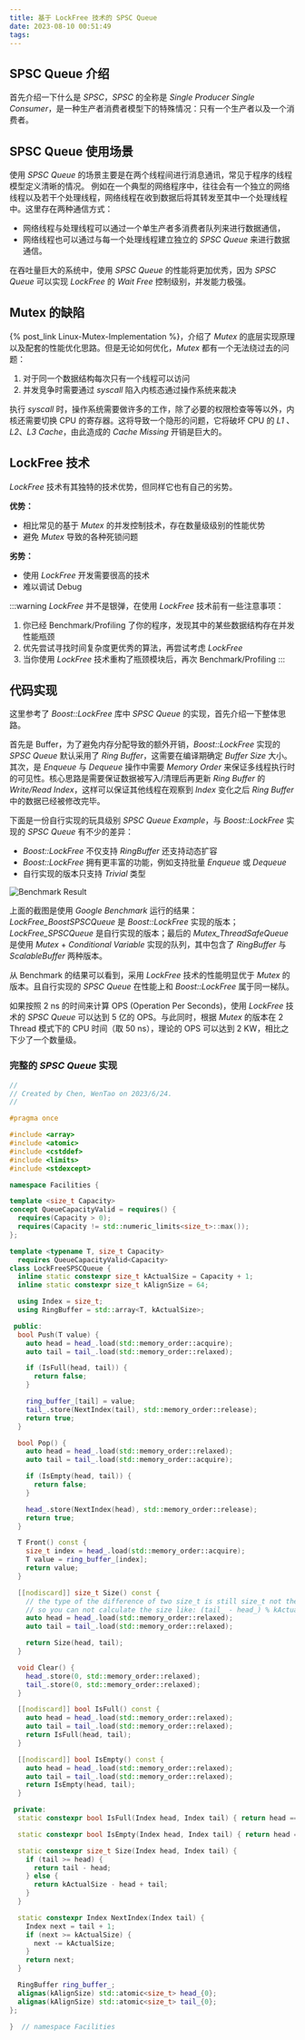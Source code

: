 ```yaml
---
title: 基于 LockFree 技术的 SPSC Queue
date: 2023-08-10 00:51:49
tags:
---
```


## SPSC Queue 介绍

首先介绍一下什么是 *SPSC*，*SPSC* 的全称是 *Single Producer Single Consumer*，是一种生产者消费者模型下的特殊情况：只有一个生产者以及一个消费者。

## SPSC Queue 使用场景

使用 *SPSC Queue* 的场景主要是在两个线程间进行消息通讯，常见于程序的线程模型定义清晰的情况。
例如在一个典型的网络程序中，往往会有一个独立的网络线程以及若干个处理线程，网络线程在收到数据后将其转发至其中一个处理线程中。这里存在两种通信方式：

* 网络线程与处理线程可以通过一个单生产者多消费者队列来进行数据通信，
* 网络线程也可以通过与每一个处理线程建立独立的 *SPSC Queue* 来进行数据通信。

在吞吐量巨大的系统中，使用 *SPSC Queue* 的性能将更加优秀，因为 *SPSC Queue* 可以实现 *LockFree*  的 *Wait Free* 控制级别，并发能力极强。

## Mutex 的缺陷

{% post_link Linux-Mutex-Implementation %}，介绍了 *Mutex* 的底层实现原理以及配套的性能优化思路。但是无论如何优化，*Mutex* 都有一个无法绕过去的问题：

1. 对于同一个数据结构每次只有一个线程可以访问
2. 并发竞争时需要通过 *syscall* 陷入内核态通过操作系统来裁决

执行 *syscall*  时，操作系统需要做许多的工作，除了必要的权限检查等等以外，内核还需要切换 CPU 的寄存器。这将导致一个隐形的问题，它将破坏 CPU 的 *L1* 、*L2*、*L3 Cache*，由此造成的 *Cache Missing* 开销是巨大的。

## LockFree 技术

*LockFree* 技术有其独特的技术优势，但同样它也有自己的劣势。

**优势：**

* 相比常见的基于 *Mutex* 的并发控制技术，存在数量级级别的性能优势
* 避免 *Mutex* 导致的各种死锁问题

**劣势：**

* 使用 *LockFree* 开发需要很高的技术
* 难以调试 Debug

:::warning
*LockFree* 并不是银弹，在使用 *LockFree* 技术前有一些注意事项：

1. 你已经 Benchmark/Profiling 了你的程序，发现其中的某些数据结构存在并发性能瓶颈
2. 优先尝试寻找时间复杂度更优秀的算法，再尝试考虑 *LockFree*
3. 当你使用 *LockFree* 技术重构了瓶颈模块后，再次 Benchmark/Profiling
:::

## 代码实现

这里参考了 *Boost::LockFree* 库中 *SPSC Queue*  的实现，首先介绍一下整体思路。

首先是 Buffer，为了避免内存分配导致的额外开销，*Boost::LockFree* 实现的 *SPSC Queue* 默认采用了 *Ring Buffer*，这需要在编译期确定 *Buffer Size* 大小。
其次，是 *Enqueue* 与 *Dequeue* 操作中需要 *Memory Order* 来保证多线程执行时的可见性。核心思路是需要保证数据被写入/清理后再更新 *Ring Buffer* 的 *Write/Read Index*，这样可以保证其他线程在观察到 *Index* 变化之后 *Ring Buffer* 中的数据已经被修改完毕。

下面是一份自行实现的玩具级别 *SPSC Queue Example*，与 *Boost::LockFree* 实现的 *SPSC Queue* 有不少的差异：

* *Boost::LockFree* 不仅支持 *RingBuffer* 还支持动态扩容
* *Boost::LockFree* 拥有更丰富的功能，例如支持批量 *Enqueue* 或 *Dequeue*
* 自行实现的版本只支持 *Trivial* 类型

![Benchmark Result](C++-LockFree-SPSC-Queue/benchmark.png)

上面的截图是使用 *Google Benchmark* 运行的结果：*LockFree_BoostSPSCQueue* 是 *Boost::LockFree* 实现的版本；*LockFree_SPSCQueue* 是自行实现的版本；最后的 *Mutex_ThreadSafeQueue* 是使用 *Mutex* + *Conditional Variable* 实现的队列，其中包含了 *RingBuffer* 与 *ScalableBuffer* 两种版本。

从 Benchmark 的结果可以看到，采用 *LockFree* 技术的性能明显优于 *Mutex* 的版本。且自行实现的 *SPSC Queue* 在性能上和 *Boost::LockFree* 属于同一梯队。

如果按照 2 ns 的时间来计算 OPS (Operation Per Seconds)，使用 *LockFree* 技术的 *SPSC Queue* 可以达到 5 亿的 OPS。与此同时，根据 *Mutex* 的版本在 2 Thread 模式下的 CPU 时间（取 50 ns），理论的 OPS 可以达到 2 KW，相比之下少了一个数量级。

### 完整的 *SPSC Queue* 实现

```cpp
//
// Created by Chen, WenTao on 2023/6/24.
//

#pragma once

#include <array>
#include <atomic>
#include <cstddef>
#include <limits>
#include <stdexcept>

namespace Facilities {

template <size_t Capacity>
concept QueueCapacityValid = requires() {
  requires(Capacity > 0);
  requires(Capacity != std::numeric_limits<size_t>::max());
};

template <typename T, size_t Capacity>
  requires QueueCapacityValid<Capacity>
class LockFreeSPSCQueue {
  inline static constexpr size_t kActualSize = Capacity + 1;
  inline static constexpr size_t kAlignSize = 64;

  using Index = size_t;
  using RingBuffer = std::array<T, kActualSize>;

 public:
  bool Push(T value) {
    auto head = head_.load(std::memory_order::acquire);
    auto tail = tail_.load(std::memory_order::relaxed);

    if (IsFull(head, tail)) {
      return false;
    }

    ring_buffer_[tail] = value;
    tail_.store(NextIndex(tail), std::memory_order::release);
    return true;
  }

  bool Pop() {
    auto head = head_.load(std::memory_order::relaxed);
    auto tail = tail_.load(std::memory_order::acquire);

    if (IsEmpty(head, tail)) {
      return false;
    }

    head_.store(NextIndex(head), std::memory_order::release);
    return true;
  }

  T Front() const {
    size_t index = head_.load(std::memory_order::acquire);
    T value = ring_buffer_[index];
    return value;
  }

  [[nodiscard]] size_t Size() const {
    // the type of the difference of two size_t is still size_t not the negative,
    // so you can not calculate the size like: (tail_ - head_) % kActualSize
    auto head = head_.load(std::memory_order::relaxed);
    auto tail = tail_.load(std::memory_order::relaxed);

    return Size(head, tail);
  }

  void Clear() {
    head_.store(0, std::memory_order::relaxed);
    tail_.store(0, std::memory_order::relaxed);
  }

  [[nodiscard]] bool IsFull() const {
    auto head = head_.load(std::memory_order::relaxed);
    auto tail = tail_.load(std::memory_order::relaxed);
    return IsFull(head, tail);
  }

  [[nodiscard]] bool IsEmpty() const {
    auto head = head_.load(std::memory_order::relaxed);
    auto tail = tail_.load(std::memory_order::relaxed);
    return IsEmpty(head, tail);
  }

 private:
  static constexpr bool IsFull(Index head, Index tail) { return head == NextIndex(tail); }

  static constexpr bool IsEmpty(Index head, Index tail) { return head == tail; }

  static constexpr size_t Size(Index head, Index tail) {
    if (tail >= head) {
      return tail - head;
    } else {
      return kActualSize - head + tail;
    }
  }

  static constexpr Index NextIndex(Index tail) {
    Index next = tail + 1;
    if (next >= kActualSize) {
      next -= kActualSize;
    }
    return next;
  }

  RingBuffer ring_buffer_;
  alignas(kAlignSize) std::atomic<size_t> head_{0};
  alignas(kAlignSize) std::atomic<size_t> tail_{0};
};

}  // namespace Facilities
```
